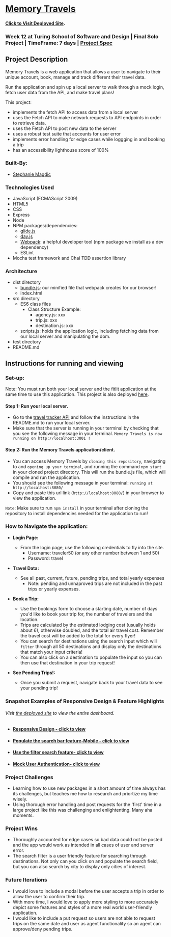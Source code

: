 # [Memory Travels](https://stephaniemagdic.github.io/travel-tracker/) 
  #### [Click to Visit Deployed Site](https://stephaniemagdic.github.io/travel-tracker/).
  
### Week 12 at Turing School of Software and Design | Final Solo Project | TimeFrame: 7 days | [Project Spec](https://frontend.turing.edu/projects/travel-tracker.html)

## Project Description

Memory Travels is a web application that allows a user to navigate to their unique account, book, manage and track different their travel data.

Run the application and spin up a local server to walk through a mock login, fetch user data from the API, and make travel plans! 

This project:
  - implements the fetch API to access data from a local server
  - uses the Fetch API to make network requests to API endpoints in order to retrieve data.
  - uses the Fetch API to post new data to the server
  - uses a robust test suite that accounts for user error 
  - implements error handling for edge cases while loggging in and booking a trip
  - has an accessibility lighthouse score of 100%
 
### Built-By:

* [Stephanie Magdic](https://github.com/stephaniemagdic)

### Technologies Used 

* JavaScript (ECMAScript 2009)
* HTML5
* CSS
* Express
* Node
* NPM packages/dependencies: 
  * [glide.js](https://glidejs.com/)
  * [day.js](https://www.npmjs.com/package/dayjs)
  * [Webpack](https://www.npmjs.com/package/webpack): a helpful developer tool (npm package we install as a dev dependency)
  * ESLint
* Mocha test framework and Chai TDD assertion library

### Architecture

* dist directory
  * [bundle.js](https://www.simplethread.com/javascript-modules-and-code-bundling-explained/): our minified file that webpack creates for our browser!
  * index.html 
* src directory
  * ES6 class files
    * Class Structure Example:
      * agency.js: xxx 
      * trip.js: xxx 
      * destination.js: xxx 
  * scripts.js: holds the application logic, including fetching data from our local server and manipulating the dom.
* test directory
* README.md

## Instructions for running and viewing

### Set-up:

Note: You must run both your local server and the fitlit application at the same time to use this application. This project is also deployed [here](https://stephaniemagdic.github.io/travel-tracker/).

#### Step 1: Run your local server.
  * Go to the [travel tracker API](https://github.com/turingschool-examples/travel-tracker-api) and follow the instructions in the README.md to run your local server.
  * Make sure that the server is running in your terminal by checking that you see the following message in your terminal. `Memory Travels is now running on http://localhost:3001 !`
#### Step 2: Run the Memory Travels application/client.
  * You can access Memory Travels by `cloning this repository`, navigating to and `opening up your terminal`, and running the command `npm start` in your cloned project directory. This will run the bundle.js file, which will compile and run the application.
  * You should see the following message in your terminal: `running at http://localhost:8080/`
  * Copy and paste this url link (`http://localhost:8080/`) in your browser to view the application. 
  
`Note`: Make sure to run `npm install` in your terminal after cloning the repository to install dependencies needed for the application to run!

### How to Navigate the application:  
  
* **Login Page:**  
  * From the login page, use the following credentials to fly into the site.
    * Username: traveler50 (or any other number between 1 and 50) 
    * Password: travel

* **Travel Data:**  
  * See all past, current, future, pending trips, and total yearly expenses
    * Note: pending and unnaproved trips are not included in the past trips or yearly expenses.

* **Book a Trip:** 
  * Use the bookings form to choose a starting date, number of days you'd like to book your trip for, the number of travelers and the location.
  * Trips are calculated by the estimated lodging cost (usually holds about 6), otherwise doubled, and the total air travel cost. Remember the travel cost will be added to the total for every flyer! 
  * You can search for destinations using the search input which will `filter` through all 50 destinations and display only the destinations that match your input criteria!
  * You can also click on a destination to populate the input so you can then use that destination in your trip request!

* **See Pending Trips!:**  
  * Once you submit a request, navigate back to your travel data to see your pending trip!


### Snapshot Examples of Responsive Design & Feature Highlights
 ###### Visit [the deployed site](https://stephaniemagdic.github.io/travel-tracker/) to view the entire dashboard.

* #### [Responsive Design - click to view]()
* #### [Populate the search bar feature-Mobile - click to view](https://i.ibb.co/3zDdhZ2/populate-Search.gif)
* #### [Use the filter search feature- click to view](https://i.ibb.co/Nxp5t1J/search-filter.gif)
* #### [Mock User Authentication- click to view](https://i.ibb.co/NS4jg0T/login.gif)


### Project Challenges 
 * Learning how to use new packages in a short amount of time always has its challenges, but teaches me how to research and priortize my time wisely.
 * Using thorough error handling and post requests for the 'first' time in a large project like this was challenging and enlightenting. Many aha moments.
 
### Project Wins
 * Thoroughly accounted for edge cases so bad data could not be posted and the app would work as intended in all cases of user and server error.
 * The search filter is a user friendly feature for searching through destinations. Not only can you click on and populate the search field, but you can also search by city to display only cities of interest.

### Future Iterations
  * I would love to include a modal before the user accepts a trip in order to allow the user to confirm their trip.
  * With more time, I would love to apply more styling to more accurately depict some features and styles of a more real world user-friendly application.
  * I would like to include a put request so users are not able to request trips on the same date and user as agent functionality so an agent can approve/deny pending trips.
  

